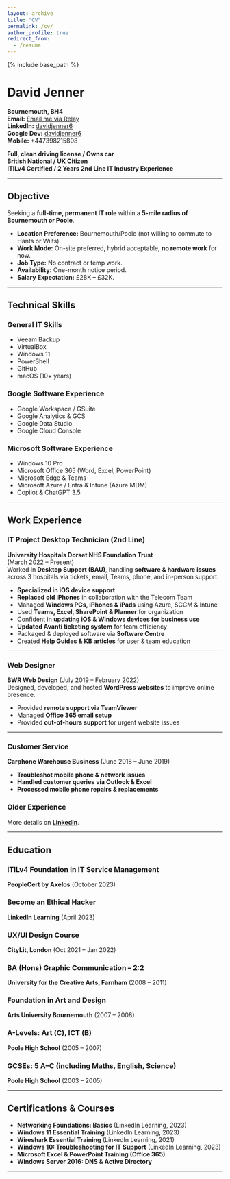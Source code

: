 ```yaml
---
layout: archive
title: "CV"
permalink: /cv/
author_profile: true
redirect_from:
  - /resume
---
```


{% include base_path %}

# David Jenner

**Bournemouth, BH4**  
**Email:** [Email me via Relay](ibxgvpuoq@mozmail.com)<br>
**LinkedIn:** [davidjenner6](https://www.linkedin.com/in/davidjenner6)  
**Google Dev:** [davidjenner6](https://g.dev/davidjenner6)  
**Mobile:** +447398215808

**Full, clean driving license / Owns car**  
**British National / UK Citizen**  
**ITILv4 Certified / 2 Years 2nd Line IT Industry Experience**

---

## Objective

Seeking a **full-time, permanent IT role** within a **5-mile radius of Bournemouth or Poole**.  
- **Location Preference:** Bournemouth/Poole (not willing to commute to Hants or Wilts).  
- **Work Mode:** On-site preferred, hybrid acceptable, **no remote work** for now.  
- **Job Type:** No contract or temp work.  
- **Availability:** One-month notice period.  
- **Salary Expectation:** £28K – £32K.  

---

## Technical Skills

### General IT Skills
- Veeam Backup  
- VirtualBox  
- Windows 11  
- PowerShell  
- GitHub  
- macOS (10+ years)  

### Google Software Experience
- Google Workspace / GSuite  
- Google Analytics & GCS  
- Google Data Studio  
- Google Cloud Console  

### Microsoft Software Experience
- Windows 10 Pro  
- Microsoft Office 365 (Word, Excel, PowerPoint)  
- Microsoft Edge & Teams  
- Microsoft Azure / Entra & Intune (Azure MDM)  
- Copilot & ChatGPT 3.5  

---

## Work Experience

### **IT Project Desktop Technician (2nd Line)**  
**University Hospitals Dorset NHS Foundation Trust**  
(March 2022 – Present)  
Worked in **Desktop Support (BAU)**, handling **software & hardware issues** across 3 hospitals via tickets, email, Teams, phone, and in-person support.  

- **Specialized in iOS device support**  
- **Replaced old iPhones** in collaboration with the Telecom Team  
- Managed **Windows PCs, iPhones & iPads** using Azure, SCCM & Intune  
- Used **Teams, Excel, SharePoint & Planner** for organization  
- Confident in **updating iOS & Windows devices for business use**  
- **Updated Avanti ticketing system** for team efficiency  
- Packaged & deployed software via **Software Centre**  
- Created **Help Guides & KB articles** for user & team education  

---

### **Web Designer**  
**BWR Web Design** (July 2019 – February 2022)  
Designed, developed, and hosted **WordPress websites** to improve online presence.  

- Provided **remote support via TeamViewer**  
- Managed **Office 365 email setup**  
- Provided **out-of-hours support** for urgent website issues  

---

### **Customer Service**  
**Carphone Warehouse Business** (June 2018 – June 2019)  
- **Troubleshot mobile phone & network issues**  
- **Handled customer queries via Outlook & Excel**  
- **Processed mobile phone repairs & replacements**  

### Older Experience
More details on **[LinkedIn](https://www.linkedin.com/in/davidjenner6)**.

---

## Education

### **ITILv4 Foundation in IT Service Management**  
**PeopleCert by Axelos** (October 2023)  

### **Become an Ethical Hacker**  
**LinkedIn Learning** (April 2023)  

### **UX/UI Design Course**  
**CityLit, London** (Oct 2021 – Jan 2022)  

### **BA (Hons) Graphic Communication – 2:2**  
**University for the Creative Arts, Farnham** (2008 – 2011)  

### **Foundation in Art and Design**  
**Arts University Bournemouth** (2007 – 2008)  

### **A-Levels:** Art (C), ICT (B)  
**Poole High School** (2005 – 2007)  

### **GCSEs:** 5 A–C (including Maths, English, Science)  
**Poole High School** (2003 – 2005)  

---

## Certifications & Courses

- **Networking Foundations: Basics** (LinkedIn Learning, 2023)  
- **Windows 11 Essential Training** (LinkedIn Learning, 2023)  
- **Wireshark Essential Training** (LinkedIn Learning, 2021)  
- **Windows 10: Troubleshooting for IT Support** (LinkedIn Learning, 2023)  
- **Microsoft Excel & PowerPoint Training (Office 365)**  
- **Windows Server 2016: DNS & Active Directory**  

--- 
